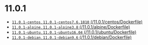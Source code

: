 # 11.0.1

+ [`11.0.1-centos`, `11.0.1-centos7.6.1810` (/11.0.1/centos/Dockerfile) ](/11.0.1/centos/Dockerfile)
+ [`11.0.1-alpine`, `11.0.1-alpine3.8` (/11.0.1/alpine/Dockerfile) ](/11.0.1/alpine/Dockerfile)
+ [`11.0.1-ubuntu`, `11.0.1-ubuntu16.04` (/11.0.1/ubuntu/Dockerfile) ](/11.0.1/ubuntu/Dockerfile)
+ [`11.0.1-debian`, `11.0.1-debian9.6` (/11.0.1/debian/Dockerfile) ](/11.0.1/debian/Dockerfile)
